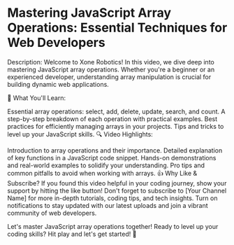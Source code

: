 # Mastering JavaScript Array Operations: Essential Techniques for Web Developers

Description:
Welcome to Xone Robotics! In this video, we dive deep into mastering JavaScript array operations. Whether you're a beginner or an experienced developer, understanding array manipulation is crucial for building dynamic web applications.

🚀 What You'll Learn:

Essential array operations: select, add, delete, update, search, and count.
A step-by-step breakdown of each operation with practical examples.
Best practices for efficiently managing arrays in your projects.
Tips and tricks to level up your JavaScript skills.
🔍 Video Highlights:

Introduction to array operations and their importance.
Detailed explanation of key functions in a JavaScript code snippet.
Hands-on demonstrations and real-world examples to solidify your understanding.
Pro tips and common pitfalls to avoid when working with arrays.
👍 Why Like & Subscribe?
If you found this video helpful in your coding journey, show your support by hitting the like button! Don't forget to subscribe to [Your Channel Name] for more in-depth tutorials, coding tips, and tech insights. Turn on notifications to stay updated with our latest uploads and join a vibrant community of web developers.

Let's master JavaScript array operations together! Ready to level up your coding skills? Hit play and let's get started! 🚀
